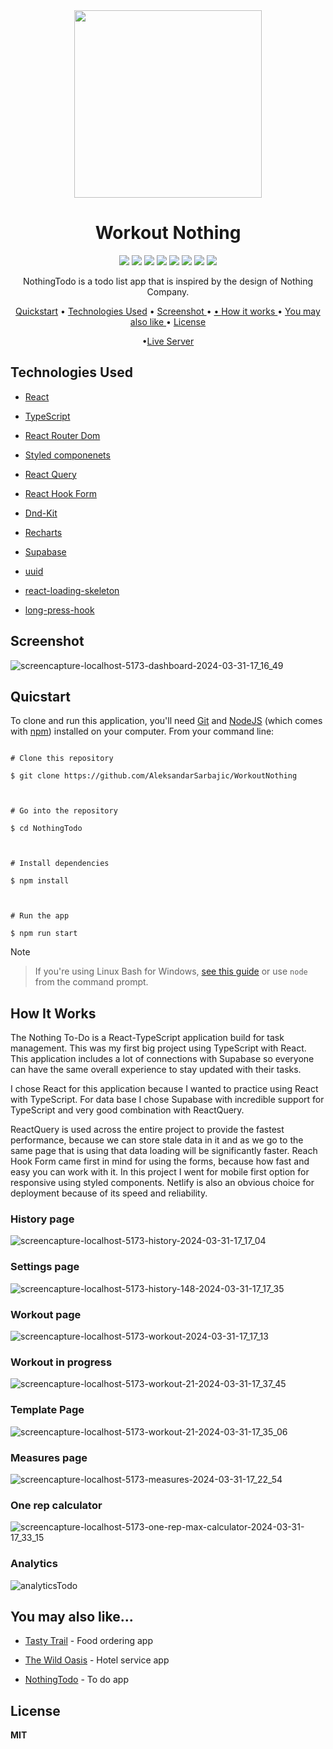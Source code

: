 <div  align="center">

<img  width="300"  src="https://github.com/AleksandarSarbajic/WorkoutNothing/assets/114814838/77ed7c3d-a54d-4f9d-8680-eef1e89a82c6"/>

</div>

<div  align="center">

<h1>Workout Nothing</h1>

</div>

<div align="center">
<img src="https://img.shields.io/npm/v/npm.svg?logo=npm"/>
<img src="https://img.shields.io/badge/react-v18.2.0-blue?logo=react"/>
<img src="https://img.shields.io/badge/typescript-v18.2.15-blue?logo=typescript"/>
<img src="https://img.shields.io/badge/reactrouterdom-v6.18.0-red?logo=reactrouter"/>
<img src="https://img.shields.io/badge/styledcomponents-v6.1.1-pink?logo=styledcomponents"/>
<img src="https://img.shields.io/badge/reactquery-v5.8.4-red?logo=reactquery"/>
<img src="https://img.shields.io/badge/reacthookform-v7.48.2-pink?logo=reacthookform"/>
<img src="https://img.shields.io/badge/supabase-v2.38.4-green?logo=supabase"/>
</div>

<p  align="center">NothingTodo is a todo list app that is inspired by the design of Nothing Company.</p>

<div  align="center">

<a  href="#quicstart"  >Quickstart</a> • <a  href="#technologies-used"  align="center">Technologies Used</a> • <a  href="#screenshot"  align="center"> Screenshot </a> • <a  href="#you-may-also-like"  align="center"> • <a  href="#how-it-works"  align="center"> How it works </a> • <a  align="center"  href="you-may-also-like"> You may also like </a> • <a  href="#license"  align="center"> License </a>

•<a  href="https://workoutnothing.netlify.app/dashboard"  align="Center">Live Server</a>

</div>

## Technologies Used

- [React](https://react.dev/)

- [TypeScript](https://www.typescriptlang.org/)

- [React Router Dom](https://reactrouter.com/en/main)

- [Styled componenets](https://styled-components.com/)

- [React Query](https://tanstack.com/query/v3/)

- [React Hook Form](https://www.react-hook-form.com/)

- [Dnd-Kit](https://dndkit.com/)

- [Recharts](https://recharts.org/en-US/)

- [Supabase](https://supabase.com/)

- [uuid](https://github.com/uuidjs/uuid)

- [react-loading-skeleton](https://github.com/dvtng/react-loading-skeleton)

- [long-press-hook](https://minwork.gitbook.io/long-press-hook)

## Screenshot

![screencapture-localhost-5173-dashboard-2024-03-31-17_16_49](https://github.com/AleksandarSarbajic/WorkoutNothing/assets/114814838/b831cc15-f432-4f63-8ca5-3f529ffc29d6)

## Quicstart

To clone and run this application, you'll need [Git](https://git-scm.com/) and [NodeJS](https://nodejs.org/en) (which comes with [npm](https://www.npmjs.com/)) installed on your computer. From your command line:

```

# Clone this repository

$ git clone https://github.com/AleksandarSarbajic/WorkoutNothing



# Go into the repository

$ cd NothingTodo



# Install dependencies

$ npm install



# Run the app

$ npm run start

```

> [!NOTE]

> If you're using Linux Bash for Windows, [see this guide](https://www.howtogeek.com/261575/how-to-run-graphical-linux-desktop-applications-from-windows-10s-bash-shell/) or use `node` from the command prompt.

## How It Works

The Nothing To-Do is a React-TypeScript application build for task management. This was my first big project using TypeScript with React. This application includes a lot of connections with Supabase so everyone can have the same overall experience to stay updated with their tasks.

I chose React for this application because I wanted to practice using React with TypeScript. For data base I chose Supabase with incredible support for TypeScript and very good combination with ReactQuery.

ReactQuery is used across the entire project to provide the fastest performance, because we can store stale data in it and as we go to the same page that is using that data loading will be significantly faster. Reach Hook Form came first in mind for using the forms, because how fast and easy you can work with it. In this project I went for mobile first option for responsive using styled components. Netlify is also an obvious choice for deployment because of its speed and reliability.

### History page

![screencapture-localhost-5173-history-2024-03-31-17_17_04](https://github.com/AleksandarSarbajic/WorkoutNothing/assets/114814838/9bccc562-f56a-430d-8158-fafb2cbf5711)

### Settings page

![screencapture-localhost-5173-history-148-2024-03-31-17_17_35](https://github.com/AleksandarSarbajic/WorkoutNothing/assets/114814838/94cc8594-0b62-4828-a114-5681a8e65e2c)

### Workout page

![screencapture-localhost-5173-workout-2024-03-31-17_17_13](https://github.com/AleksandarSarbajic/WorkoutNothing/assets/114814838/94d09b51-7247-4840-8209-4f0d84c6db21)

### Workout in progress

![screencapture-localhost-5173-workout-21-2024-03-31-17_37_45](https://github.com/AleksandarSarbajic/WorkoutNothing/assets/114814838/715c8d37-e197-4b0a-9190-4add98d48e39)

### Template Page

![screencapture-localhost-5173-workout-21-2024-03-31-17_35_06](https://github.com/AleksandarSarbajic/WorkoutNothing/assets/114814838/347ecfe5-3d28-4033-965a-af8a5e5da1b6)

### Measures page

![screencapture-localhost-5173-measures-2024-03-31-17_22_54](https://github.com/AleksandarSarbajic/WorkoutNothing/assets/114814838/49003140-6d49-4938-b17f-d9cc590f2804)

### One rep calculator

![screencapture-localhost-5173-one-rep-max-calculator-2024-03-31-17_33_15](https://github.com/AleksandarSarbajic/WorkoutNothing/assets/114814838/b3ccfebf-c2c8-40c8-b326-26e4d998c166)

### Analytics

![analyticsTodo](https://github.com/AleksandarSarbajic/NothingTodo/assets/114814838/9965c37e-e02f-4831-9b5e-9c1de2f296b7)

## You may also like...

- [Tasty Trail](https://github.com/AleksandarSarbajic/the-wild-oasis) - Food ordering app

- [The Wild Oasis](https://github.com/AleksandarSarbajic/the-wild-oasis) - Hotel service app

- [NothingTodo](https://github.com/AleksandarSarbajic/NothingTodo) - To do app

## License

**MIT**
